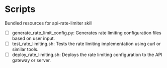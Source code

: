 # Scripts

Bundled resources for api-rate-limiter skill

- [ ] generate_rate_limit_config.py: Generates rate limiting configuration files based on user input.
- [ ] test_rate_limiting.sh: Tests the rate limiting implementation using curl or similar tools.
- [ ] deploy_rate_limiting.sh: Deploys the rate limiting configuration to the API gateway or server.
